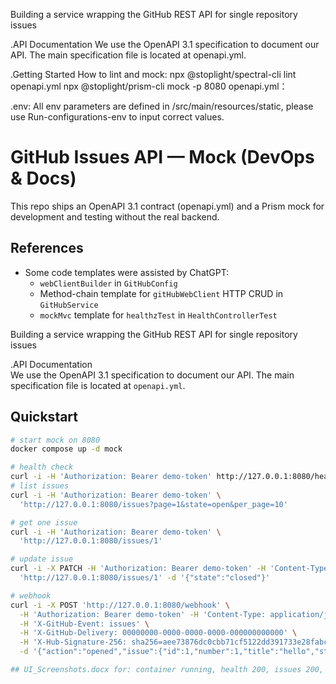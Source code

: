 Building a service wrapping the GitHub REST API for single repository issues

.API Documentation
We use the OpenAPI 3.1 specification to document our API. The main specification file is located at openapi.yml.

.Getting Started
 How to lint and mock:
   npx @stoplight/spectral-cli lint openapi.yml
   npx @stoplight/prism-cli mock -p 8080 openapi.yml：

.env:
All env parameters are defined in /src/main/resources/static, please use Run-configurations-env to input correct values.

# GitHub Issues API — Mock (DevOps & Docs)

This repo ships an OpenAPI 3.1 contract (openapi.yml) and a Prism mock for development and testing without the real backend.

## References
- Some code templates were assisted by ChatGPT:
  - `webClientBuilder` in `GitHubConfig`
  - Method-chain template for `gitHubWebClient` HTTP CRUD in `GitHubService`
  - `mockMvc` template for `healthzTest` in `HealthControllerTest`

Building a service wrapping the GitHub REST API for single repository issues

.API Documentation  
We use the OpenAPI 3.1 specification to document our API. The main specification file is located at `openapi.yml`.

## Quickstart
```bash
# start mock on 8080
docker compose up -d mock

# health check 
curl -i -H 'Authorization: Bearer demo-token' http://127.0.0.1:8080/healthz
# list issues
curl -i -H 'Authorization: Bearer demo-token' \
  'http://127.0.0.1:8080/issues?page=1&state=open&per_page=10'

# get one issue
curl -i -H 'Authorization: Bearer demo-token' \
  'http://127.0.0.1:8080/issues/1'

# update issue 
curl -i -X PATCH -H 'Authorization: Bearer demo-token' -H 'Content-Type: application/json' \
  'http://127.0.0.1:8080/issues/1' -d '{"state":"closed"}'

# webhook 
curl -i -X POST 'http://127.0.0.1:8080/webhook' \
  -H 'Authorization: Bearer demo-token' -H 'Content-Type: application/json' \
  -H 'X-GitHub-Event: issues' \
  -H 'X-GitHub-Delivery: 00000000-0000-0000-0000-000000000000' \
  -H 'X-Hub-Signature-256: sha256=aee73876dc0cbb71cf5122dd391733e28fabc009eba54be1a2066cb1e92c81d1' \
  -d '{"action":"opened","issue":{"id":1,"number":1,"title":"hello","state":"open","user":{"id":1,"login":"alice"}},"repository":{"id":1,"full_name":"<owner>/<repo>"},"sender":{"id":1,"login":"alice"}}'

## UI_Screenshots.docx for: container running, health 200, issues 200, patch 200, webhook 204.
